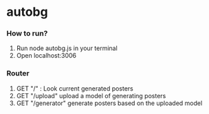 # autobg
### How to run?
1. Run node autobg.js in your terminal
2. Open localhost:3006

### Router
1. GET "/" : Look current generated posters
2. GET "/upload" upload a model of generating posters
3. GET "/generator" generate posters based on the uploaded model
